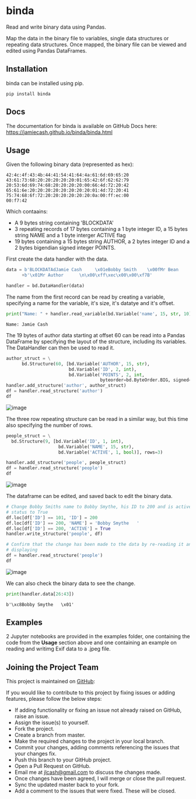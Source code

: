 # binda
Read and write binary data using Pandas.

Map the data in the binary file to variables, single data structures or 
repeating data structures. Once mapped, the binary file can be viewed and 
edited using Pandas DataFrames.

## Installation
binda can be installed using pip.
```
pip install binda
```

## Docs
The documentation for binda is available on GitHub Docs here: 
https://jamiecash.github.io/binda/binda.html

## Usage
Given the following binary data (represented as hex):
```
42:4c:4f:43:4b:44:41:54:41:64:4a:61:6d:69:65:20
43:61:73:68:20:20:20:20:20:01:65:42:6f:62:62:79
20:53:6d:69:74:68:20:20:20:20:00:66:4d:72:20:42
65:61:6e:20:20:20:20:20:20:20:20:01:4d:72:20:41
75:74:68:6f:72:20:20:20:20:20:20:0a:00:ff:ec:00
00:f7:42
```

Which contaains:
* A 9 bytes string containing 'BLOCKDATA'
* 3 repeating records of 17 bytes containing a 1 byte integer ID, a 15 bytes 
string NAME and a 1 byte interger ACTIVE flag
* 19 bytes containing a 15 bytes string AUTHOR, a 2 bytes integer ID and a 
2 bytes bigendian signed integer POINTS.

First create the data handler with the data.

```python
data = b'BLOCKDATAdJamie Cash     \x01eBobby Smith    \x00fMr Bean        '\
      +b'\x01Mr Author      \n\x00\xff\xec\x00\x00\xf7B'

handler = bd.DataHandler(data)
```

The name from the first record can be read by creating a variable, specifying a
name for the variable, it's size, it's datatye and it's offset.

```python
print("Name: " + handler.read_variable(bd.Variable('name', 15, str, 10)))
```

```
Name: Jamie Cash
```

The 19 bytes of author data starting at offset 60 can be read into a Pandas 
DataFrame by specifying the layout of the structure, including its variables. 
The DataHandler can then be used to read it.

```python
author_struct = \
      bd.Structure(60, [bd.Variable('AUTHOR', 15, str), 
                        bd.Variable('ID', 2, int), 
                        bd.Variable('POINTS', 2, int, 
                                    byteorder=bd.ByteOrder.BIG, signed=True)])
handler.add_structure('author', author_struct)
df = handler.read_structure('author')
df
```
![image](example/img/single_structure.png)

The three row repeating structure can be read in a similar way, but this time
also specifying the number of rows.

```python
people_struct = \
  bd.Structure(9, [bd.Variable('ID', 1, int),
                    bd.Variable('NAME', 15, str),
                    bd.Variable('ACTIVE', 1, bool)], rows=3)

handler.add_structure('people', people_struct)
df = handler.read_structure('people')
df
```

![image](example/img/repeating_structure.png)

The dataframe can be edited, and saved back to edit the binary data.

```python
# Change Bobby Smiths name to Bobby Smythe, his ID to 200 and is active 
# status to True
df.loc[df['ID'] == 101, 'ID'] = 200
df.loc[df['ID'] == 200, 'NAME'] = 'Bobby Smythe   '
df.loc[df['ID'] == 200, 'ACTIVE'] = True
handler.write_structure('people', df)

# Confirm that the change has been made to the data by re-reading it and 
# displaying
df = handler.read_structure('people')
df
```

![image](example/img/repeating_structure_changed.png)

We can also check the binary data to see the change.
```python
print(handler.data[26:43])
```

```
b'\xc8Bobby Smythe   \x01'
```

## Examples
2 Jupyter notebooks are provided in the examples folder, one containing the code 
from the **Usage** section above and one containing an example on reading and 
writimg Exif data to a .jpeg file.

## Joining the Project Team
This project is maintained on [GitHub](https://github.com/jamiecash/binda):

If you would like to contribute to this project by fixing issues or adding 
features, please follow the below steps:
* If adding functionality or fixing an issue not already raised on GitHub, raise 
an issue.
* Assign the issue(s) to yourself.
* Fork the project.
* Create a branch from master.
* Make the required changes to the project in your local branch.
* Commit your changes, adding comments referencing the issues that your changes 
fix.
* Push this branch to your GitHub project.
* Open a Pull Request on GitHub.
* Email me at jlcash@gmail.com to discuss the changes made.
* Once changes have been agreed, I will merge or close the pull request.
* Sync the updated master back to your fork.
* Add a comment to the issues that were fixed. These will be closed.
